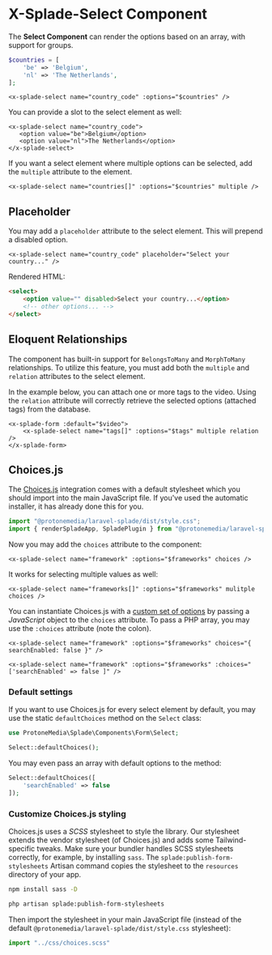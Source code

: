 # X-Splade-Select Component

The **Select Component** can render the options based on an array, with support for groups.

```php
$countries = [
    'be' => 'Belgium',
    'nl' => 'The Netherlands',
];
```

```blade
<x-splade-select name="country_code" :options="$countries" />
```

You can provide a slot to the select element as well:

```blade
<x-splade-select name="country_code">
   <option value="be">Belgium</option>
   <option value="nl">The Netherlands</option>
</x-splade-select>
```

If you want a select element where multiple options can be selected, add the `multiple` attribute to the element.

```blade
<x-splade-select name="countries[]" :options="$countries" multiple />
```

## Placeholder

You may add a `placeholder` attribute to the select element. This will prepend a disabled option.

```
<x-splade-select name="country_code" placeholder="Select your country..." />
```

Rendered HTML:

```html
<select>
    <option value="" disabled>Select your country...</option>
    <!-- other options... -->
</select>
```

## Eloquent Relationships

The component has built-in support for `BelongsToMany` and `MorphToMany` relationships. To utilize this feature, you must add both the `multiple` and `relation` attributes to the select element.

In the example below, you can attach one or more tags to the video. Using the `relation` attribute will correctly retrieve the selected options (attached tags) from the database.

```blade
<x-splade-form :default="$video">
    <x-splade-select name="tags[]" :options="$tags" multiple relation />
</x-splade-form>
```

## Choices.js

The [Choices.js](https://github.com/Choices-js/Choices) integration comes with a default stylesheet which you should import into the main JavaScript file. If you've used the automatic installer, it has already done this for you.

```js
import "@protonemedia/laravel-splade/dist/style.css";
import { renderSpladeApp, SpladePlugin } from "@protonemedia/laravel-splade";
```

Now you may add the `choices` attribute to the component:

```blade
<x-splade-select name="framework" :options="$frameworks" choices />
```

It works for selecting multiple values as well:

```blade
<x-splade-select name="frameworks[]" :options="$frameworks" mulitple choices />
```

You can instantiate Choices.js with a [custom set of options](https://github.com/Choices-js/Choices#setup) by passing a *JavaScript* object to the `choices` attribute. To pass a PHP array, you may use the `:choices` attribute (note the colon).

```blade
<x-splade-select name="framework" :options="$frameworks" choices="{ searchEnabled: false }" />

<x-splade-select name="framework" :options="$frameworks" :choices="['searchEnabled' => false ]" />
```

### Default settings

If you want to use Choices.js for every select element by default, you may use the static `defaultChoices` method on the `Select` class:

```php
use ProtoneMedia\Splade\Components\Form\Select;

Select::defaultChoices();
```

You may even pass an array with default options to the method:

```php
Select::defaultChoices([
    'searchEnabled' => false
]);
```

### Customize Choices.js styling

Choices.js uses a *SCSS* stylesheet to style the library. Our stylesheet extends the vendor stylesheet (of Choices.js) and adds some Tailwind-specific tweaks. Make sure your bundler handles SCSS stylesheets correctly, for example, by installing `sass`. The `splade:publish-form-stylesheets` Artisan command copies the stylesheet to the `resources` directory of your app.

```bash
npm install sass -D

php artisan splade:publish-form-stylesheets
```

Then import the stylesheet in your main JavaScript file (instead of the default `@protonemedia/laravel-splade/dist/style.css` stylesheet):

```js
import "../css/choices.scss"
```